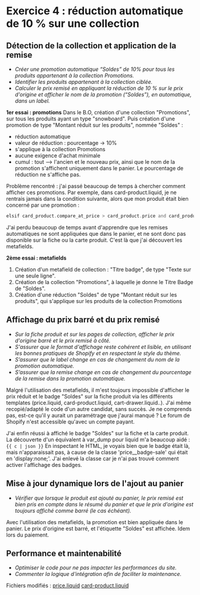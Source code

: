 # Exercice 4 : réduction automatique de 10 % sur une collection

## Détection de la collection et application de la remise
- *Créer une promotion automatique “Soldes” de 10% pour tous les produits appartenant à la collection Promotions.*
- *Identifier les produits appartenant à la collection ciblée.*
- *Calculer le prix remisé en appliquant la réduction de 10 % sur le prix d'origine et afficher le nom de la promotion (“Soldes”), en automatique, dans un label.*

**1er essai : promotions**
Dans le B.O, création d'une collection "Promotions", sur tous les produits ayant un type "snowboard". Puis création d'une promotion de type "Montant réduit sur les produits", nommée "Soldes" : 
- réduction automatique
- valeur de réduction : pourcentage -> 10%
- s'applique à la collection Promotions
- aucune exigence d'achat minimale
- cumul : tout
--> l'ancien et le nouveau prix, ainsi que le nom de la promotion s'affichent uniquement dans le panier. Le pourcentage de réduction ne s'affiche pas.

Problème rencontré : j'ai passé beaucoup de temps à chercher comment afficher ces promotions. Par exemple, dans card-product.liquid, je ne rentrais jamais dans la condition suivante, alors que mon produit était bien concerné par une promotion : 
```php 
elsif card_product.compare_at_price > card_product.price and card_product.available -%}
```
J'ai perdu beaucoup de temps avant d'apprendre que les remises automatiques ne sont appliquées que dans le panier, et ne sont donc pas disponible sur la fiche ou la carte produit. C'est là que j'ai découvert les metafields.

**2ème essai : metafields**
1. Création d'un metafield de collection : "Titre badge", de type "Texte sur une seule ligne".
2. Création de la collection "Promotions", à laquelle je donne le Titre Badge de "Soldes".
3. Création d'une réduction "Soldes" de type "Montant réduit sur les produits", qui s'applique sur les produits de la collection Promotions


## Affichage du prix barré et du prix remisé
- *Sur la fiche produit et sur les pages de collection, afficher le prix d'origine barré et le prix remisé à côté.*
- *S'assurer que le format d'affichage reste cohérent et lisible, en utilisant les bonnes pratiques de Shopify et en respectant le style du thème.*
- *S’assurer que le label change en cas de changement du nom de la promotion automatique.*
- *S’assurer que la remise change en cas de changement du pourcentage de la remise dans la promotion automatique.*

Malgré l'utilisation des metafields, il m'est toujours impossible d'afficher le prix réduit et le badge "Soldes" sur la fiche produit via les différents templates (price.liquid, card-product.liquid, cart-drawer.liquid..). J'ai même recopié/adapté le code d'un autre candidat, sans succès.
Je ne comprends pas, est-ce qu'il y aurait un paramétrage que j'aurai manqué ?
Le forum de Shopify n'est accessible qu'avec un compte payant.

J'ai enfin réussi à affiché le badge "Soldes" sur la fiche et la carte produit. La découverte d'un équivalent à var_dump pour liquid m'a beaucoup aidé : ``` {{ c | json }} ```
En inspectant le HTML, je voyais bien que le badge était là, mais n'apparaissait pas, à cause de la classe 'price__badge-sale' qui était en 'display:none;'. J'ai enlevé la classe car je n'ai pas trouvé comment activer l'affichage des badges.


## Mise à jour dynamique lors de l'ajout au panier
- *Vérifier que lorsque le produit est ajouté au panier, le prix remisé est bien pris en compte dans le résumé du panier et que le prix d'origine est toujours affiché comme barré (le cas échéant).*

Avec l'utilisation des metafields, la promotion est bien appliquée dans le panier. Le prix d'origine est barré, et l'étiquette "Soldes" est affichée. Idem lors du paiement.


## Performance et maintenabilité
- *Optimiser le code pour ne pas impacter les performances du site.*
- *Commenter la logique d'intégration afin de faciliter la maintenance.*

Fichiers modifiés :
[price.liquid](../snippets/price.liquid)
[card-product.liquid](../snippets/card-product.liquid)
